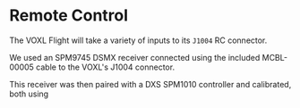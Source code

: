 # Remote Control

The VOXL Flight will take a variety of inputs to its `J1004` RC connector.

We used an SPM9745 DSMX receiver connected using the included MCBL-00005 cable to the VOXL's J1004 connector.

This receiver was then paired with a DXS SPM1010 controller and calibrated, both using 